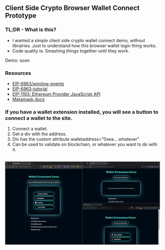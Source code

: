 ## Client Side Crypto Browser Wallet Connect Prototype

### TL;DR - What is this?

- I wanted a simple client side crypto wallet connect demo, without librairies. Just to understand how this browser wallet login thing works.
- Code quality is: Smashing things together until they work.

Demo: soon

### Resources
- <a href="https://eips.ethereum.org/EIPS/eip-6963#window-events">EIP-6963/window-events</a>
- <a href="https://github.com/nfwsncked/eip-6963-tutorial">EIP-6963-tutorial</a>
- <a href="https://eips.ethereum.org/EIPS/eip-1193">EIP-1193: Ethereum Provider JavaScript API</a>
- <a href="https://docs.metamask.io/wallet/reference/provider-api/#using-the-provider">Metamask docs</a>

### If you have a wallet extension installed, you will see a button to connect a wallet to the site.

1. Connect a wallet.
2. Get a div with the address.
3. Div has the custom attribute walletaddress="0xea....whatever"
4. Can be used to validate on blockchain, or whatever you want to do with it.

<br />

<img src="./assets/screenshot.png" widht="100%" />